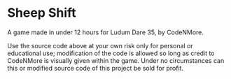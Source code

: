 # Sheep Shift
A game made in under 12 hours for Ludum Dare 35, by CodeNMore.

Use the source code above at your own risk only for personal or educational use; modification of the code is allowed so long as credit to CodeNMore is visually given within the game. Under no circumstances can this or modified source code of this project be sold for profit.